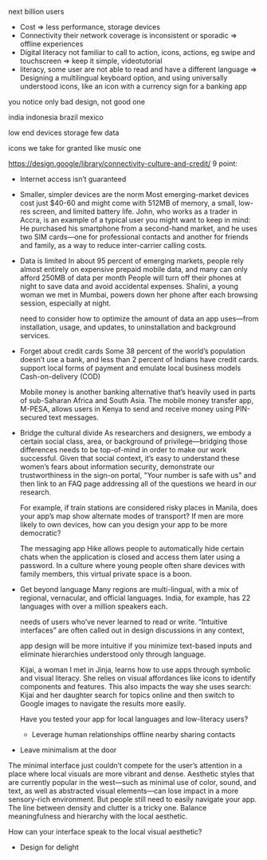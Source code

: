 next billion users

- Cost
=> less performance, storage devices
- Connectivity
 their network coverage is inconsistent or sporadic => offline experiences
- Digital literacy
not familiar to call to action, icons, actions, eg swipe and touchscreen => keep it simple, videotutorial
- literacy, some user are not able to read and have a different language =>
Designing a multilingual keyboard option, and using universally understood icons, like an icon with a currency sign for a banking app


you notice only bad design, not good one

india indonesia brazil mexico

low end devices
storage
few data

icons we take for granted
like music one


https://design.google/library/connectivity-culture-and-credit/
9 point:
- Internet access isn’t guaranteed
- Smaller, simpler devices are the norm
  Most emerging-market devices cost just $40-60 and might come with 512MB of memory, a small, low-res screen, and limited battery life.
  John, who works as a trader in Accra, is an example of a typical user you might want to keep in mind: He purchased his smartphone from a second-hand market, and he uses two SIM cards—one for professional contacts and another for friends and family, as a way to reduce inter-carrier calling costs.

- Data is limited
  In about 95 percent of emerging markets, people rely almost entirely on expensive prepaid mobile data, and many can only afford 250MB of data per month
  People will turn off their phones at night to save data and avoid accidental expenses.
  Shalini, a young woman we met in Mumbai, powers down her phone after each browsing session, especially at night.

  need to consider how to optimize the amount of data an app uses—from installation, usage, and updates, to uninstallation and background services.

- Forget about credit cards
  Some 38 percent of the world’s population doesn’t use a bank, and less than 2 percent of Indians have credit cards.
  support local forms of payment and emulate local business models
  Cash-on-delivery (COD)

  Mobile money is another banking alternative that’s heavily used in parts of sub-Saharan Africa and South Asia.
  The mobile money transfer app, M-PESA, allows users in Kenya to send and receive money using PIN-secured text messages.

- Bridge the cultural divide
  As researchers and designers, we embody a certain social class, area, or background of privilege—bridging those differences needs to be top-of-mind in order to make our work successful.
  Given that social context, it’s easy to understand these women’s fears about information security,
  demonstrate our trustworthiness in the sign-on portal, "Your number is safe with us" and then link to an FAQ page addressing all of the questions we heard in our research.

  For example, if train stations are considered risky places in Manila, does your app’s map show alternate modes of transport? If men are more likely to own devices, how can you design your app to be more democratic?


  The messaging app Hike allows people to automatically hide certain chats when the application is closed and access them later using a password. In a culture where young people often share devices with family members, this virtual private space is a boon.

- Get beyond language
  Many regions are multi-lingual, with a mix of regional, vernacular, and official languages. India, for example, has 22 languages with over a million speakers each.

  needs of users who’ve never learned to read or write. “Intuitive interfaces” are often called out in design discussions in any context,

  app design will be more intuitive if you minimize text-based inputs and eliminate hierarchies understood only through language.

  Kijai, a woman I met in Jinja, learns how to use apps through symbolic and visual literacy. She relies on visual affordances like icons to identify components and features. This also impacts the way she uses search: Kijai and her daughter search for topics online and then switch to Google images to navigate the results more easily.


  Have you tested your app for local languages and low-literacy users?

  - Leverage human relationships
offline nearby sharing
contacts


- Leave minimalism at the door

The minimal interface just couldn’t compete for the user’s attention in a place where local visuals are more vibrant and dense. Aesthetic styles that are currently popular in the west—such as minimal use of color, sound, and text, as well as abstracted visual elements—can lose impact in a more sensory-rich environment. But people still need to easily navigate your app. The line between density and clutter is a tricky one. Balance meaningfulness and hierarchy with the local aesthetic.

How can your interface speak to the local visual aesthetic?

- Design for delight
